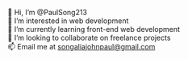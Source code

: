  👋 Hi, I’m @PaulSong213
 <br/>
 👀 I’m interested in web development
 <br/>
 🌱 I’m currently learning front-end web development
 <br/>
 💞️ I’m looking to collaborate on freelance projects
 <br/>
 📫 Email me at songaliajohnpaul@gmail.com

<!---
PaulSong213/PaulSong213 is a ✨ special ✨ repository because its `README.md` (this file) appears on your GitHub profile.
You can click the Preview link to take a look at your changes.
--->
